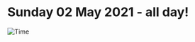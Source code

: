 # Sunday 02 May 2021 - all day!
![Time](https://github.com/rich-ctm/today/workflows/Time/badge.svg)

